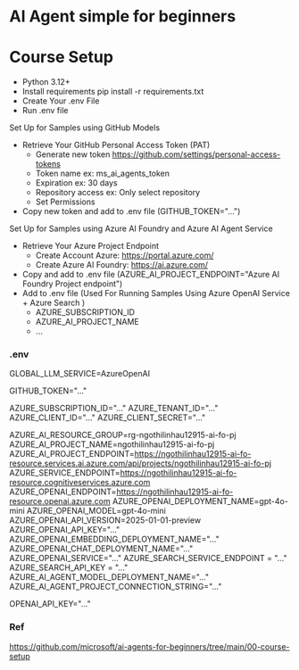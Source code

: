 # AI Agent simple for beginners

# Course Setup
- Python 3.12+
- Install requirements
    pip install -r requirements.txt
- Create Your .env File 
- Run .env file

Set Up for Samples using GitHub Models
- Retrieve Your GitHub Personal Access Token (PAT)
    + Generate new token https://github.com/settings/personal-access-tokens
    + Token name ex: ms_ai_agents_token
    + Expiration ex: 30 days
    + Repository access ex: Only select repository
    + Set Permissions
- Copy new token and add to .env file (GITHUB_TOKEN="...")

Set Up for Samples using Azure AI Foundry and Azure AI Agent Service
- Retrieve Your Azure Project Endpoint
    + Create Account Azure: https://portal.azure.com/
    + Create Azure AI Foundry: https://ai.azure.com/
- Copy and add to .env file (AZURE_AI_PROJECT_ENDPOINT="Azure AI Foundry Project endpoint")
- Add to .env file (Used For Running Samples Using Azure OpenAI Service + Azure Search )
    + AZURE_SUBSCRIPTION_ID
    + AZURE_AI_PROJECT_NAME
    + ...

### .env
GLOBAL_LLM_SERVICE=AzureOpenAI

GITHUB_TOKEN="..."

AZURE_SUBSCRIPTION_ID="..."
AZURE_TENANT_ID="..."
AZURE_CLIENT_ID="..."
AZURE_CLIENT_SECRET="..."

AZURE_AI_RESOURCE_GROUP=rg-ngothilinhau12915-ai-fo-pj
AZURE_AI_PROJECT_NAME=ngothilinhau12915-ai-fo-pj
AZURE_AI_PROJECT_ENDPOINT=https://ngothilinhau12915-ai-fo-resource.services.ai.azure.com/api/projects/ngothilinhau12915-ai-fo-pj
AZURE_SERVICE_ENDPOINT=https://ngothilinhau12915-ai-fo-resource.cognitiveservices.azure.com
AZURE_OPENAI_ENDPOINT=https://ngothilinhau12915-ai-fo-resource.openai.azure.com
AZURE_OPENAI_DEPLOYMENT_NAME=gpt-4o-mini
AZURE_OPENAI_MODEL=gpt-4o-mini
AZURE_OPENAI_API_VERSION=2025-01-01-preview
AZURE_OPENAI_API_KEY="..."
AZURE_OPENAI_EMBEDDING_DEPLOYMENT_NAME="..."
AZURE_OPENAI_CHAT_DEPLOYMENT_NAME="..."
AZURE_OPENAI_SERVICE="..."
AZURE_SEARCH_SERVICE_ENDPOINT = "..."
AZURE_SEARCH_API_KEY = "..."
AZURE_AI_AGENT_MODEL_DEPLOYMENT_NAME="..."
AZURE_AI_AGENT_PROJECT_CONNECTION_STRING="..."

OPENAI_API_KEY="..."

### Ref
https://github.com/microsoft/ai-agents-for-beginners/tree/main/00-course-setup